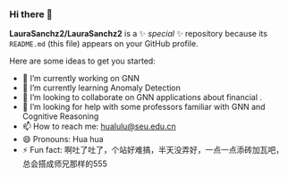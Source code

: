 ### Hi there 👋


**LauraSanchz2/LauraSanchz2** is a ✨ _special_ ✨ repository because its `README.md` (this file) appears on your GitHub profile.

Here are some ideas to get you started:

- 🔭 I’m currently working on GNN
- 🌱 I’m currently learning Anomaly Detection
- 👯 I’m looking to collaborate on GNN applications about financial .
- 🤔 I’m looking for help with some professors familiar with GNN and Cognitive Reasoning
- 📫 How to reach me: hualulu@seu.edu.cn
- 😄 Pronouns: Hua hua
- ⚡ Fun fact: 啊吐了吐了，个站好难搞，半天没弄好，一点一点添砖加瓦吧，总会搭成师兄那样的555
